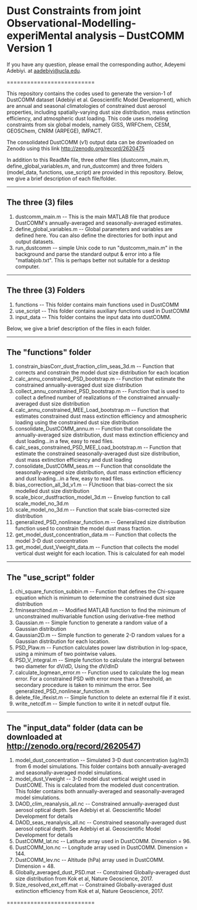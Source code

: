 # Dust Constraints from joint Observational-Modelling-experiMental analysis – DustCOMM Version 1

If you have any question, please email the corresponding author, Adeyemi Adebiyi. at aadebiyi@ucla.edu.

==========================

This repository contains the codes used to generate the version-1 of DustCOMM dataset (Adebiyi et al. Geoscientific Model Development), which are annual and seasonal climatologies of constrained dust aerosol properties, including spatially-varying dust size distribution, mass extinction efficiency, and atmospheric dust loading.
This code uses modeling constraints from six global models, namely GISS, WRFChem, CESM, GEOSChem, CNRM (ARPEGE), IMPACT.

The consolidated DustCOMM (v1) output data can be downloaded on Zenodo using this link http://zenodo.org/record/2620475

In addition to this ReadMe file, three other files (dustcomm_main.m, define_global_variables.m, and run_dustcomm) and three folders (model_data, functions, use_script) are provided in this repository.
Below, we give a brief description of each file/folder.

--------
The three (3) files
--------
1.  dustcomm_main.m           -- This is the main MATLAB file that produce DustCOMM's annually-averaged and seasonally-averaged estimates.
2.  define_global_variables.m -- Global parameters and variables are defined here. You can also define the  directories for both input and output datasets.
3.  run_dustcomm              -- simple Unix code to run "dustcomm_main.m" in the background and parse the standard output & error into a file "matlabjob.txt". This is perhaps better not suitable for a desktop computer.

--------
The three (3) Folders
--------
1.  functions   -- This folder contains main functions used in DustCOMM
2.  use_script  -- This folder contains auxiliary functions used in DustCOMM
3.  input_data  -- This folder contains the input data into dustCOMM.

Below, we give a brief description of the files in each folder.

--------
The "functions" folder
--------
1.  constrain_biasCorr_dust_fraction_clim_seas_3d.m   -- Function that corrects and constrain the model dust size distribution for each location
2.  calc_annu_constrained_PSD_bootstrap.m             -- Function that estimate the constrained annually-averaged dust size distribution
3.  collect_annu_constrained_PSD_bootstrap.m          -- Function that is used to collect a defined number of realizations of the constrained annually-averaged dust size distribution
4.  calc_annu_constrained_MEE_Load_bootstrap.m        -- Function that estimates constrained dust mass extinction efficiency and atmospheric loading using the constrained dust size distribution
5.  consolidate_DustCOMM_annu.m                       -- Function that consolidate the annually-averaged size distribution, dust mass extinction efficiency and dust loading...in a few, easy to read files.
6.  calc_seas_constrained_PSD_MEE_Load_bootstrap.m    -- Function that estimate the constrained seasonally-averaged dust size distribution, dust mass extinction efficiency and dust loading
7.  consolidate_DustCOMM_seas.m                       -- Function that consolidate the seasonally-aveaged size distribution, dust mass extinction efficiency and dust loading...in a few, easy to read files.
8.  bias_correction_all_3d_v1.m                       -- FUnctioon that bias-correct the six modelled dust size distribution
9.  scale_bicor_dustfraction_model_3d.m               -- Envelop function to call scale_model_no_3d.m
10. scale_model_no_3d.m                               -- Function that scale bias-corrected size distribution
8.  generalized_PSD_nonlinear_function.m              -- Generalized size distribution function used to constrain the model dust mass fraction.
9.  get_model_dust_concentration_data.m               -- Function that collects the model 3-D dust concentration
10. get_model_dust_Vweight_data.m                     -- Function that collects the model vertical dust weight for each location. This is calculated for eah model

--------
The "use_script" folder
--------
1.  chi_square_function_subbin.m -- Function that defines the Chi-square equation which is minimum to determine the constrained dust size distribution
2.  fminsearchbnd.m             -- Modified MATLAB function to find the minimum of unconstrained multivariable function using derivative-free method
3.  Gaussian.m                  -- Simple function to generate a random value of a Gaussian distribution
4.  Gaussian2D.m                -- Simple function to generate 2-D random values for a Gaussian distribution for each location.
5.  PSD_Plaw.m                  -- Function calculates power law distribution in log-space, using a minimum of two pointwise values.
6.  PSD_V_integral.m            -- Simple function to calculate the intergral between two diameter for dV/dD, Using the dV/dlnD
7.  calculate_logmean_error.m   -- Function used to calculate the log mean error. For a constrained PSD with error more than a threshold, an secondary procedure is taken to minimum the error. See generalized_PSD_nonlinear_function.m
6.  delete_file_ifexist.m       -- Simple function to delete an external file if it exist.
7.  write_netcdf.m              -- Simple function to write it in netcdf output file.

--------
The "input_data" folder (data can be downloaded at http://zenodo.org/record/2620547)
--------
1.  model_dust_concentration          -- Simulated 3-D dust concentration (ug/m3) from 6 model simulations. This folder contains both annually-averaged and seasonally-averaged model simulations. 
2.  model_dust_Vweight                -- 3-D model dust vertical weight used in DustCOME. This is calculated from the modeled dust concentration. This folder contains both annually-averaged and seasonally-averaged model simulations.
3.  DAOD_clim_reanalysis_all.nc       -- Constrained annually-averaged dust aerosol optical depth. See Adebiyi et al. Geoscientific Model Development for details
4.  DAOD_seas_reanalysis_all.nc       -- Constrained seasonally-averaged dust aerosol optical depth. See Adebiyi et al. Geoscientific Model Development for details
5.  DustCOMM_lat.nc                   -- Latitude array used in DustCOMM. Dimension = 96.
6.  DustCOMM_lon.nc                   -- Longitude array used in DustCOMM. Dimension = 144.
7.  DustCOMM_lev.nc                   -- Altitude (hPa) array used in DustCOMM. Dimension = 48.
8.  Globally_averaged_dust_PSD.mat    -- Constrained Globally-averaged dust size distribution from Kok et al, Nature Geoscience, 2017.
9.  Size_resolved_ext_eff.mat         -- Constrained Globally-averaged dust extinction efficiency from Kok et al, Nature Geoscience, 2017.

==========================

